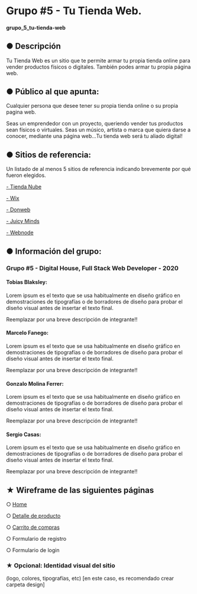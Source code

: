 # Grupo #5 - Tu Tienda Web.
#### grupo_5_tu-tienda-web



## ● Descripción

Tu Tienda Web es un sitio que te permite armar tu propia tienda online para vender productos físicos o digitales. También podes armar tu propia página web.


## ● Público al que apunta: 
Cualquier persona que desee tener su propia tienda online o su propia pagina  web.

Seas un emprendedor con un proyecto, queriendo vender tus productos sean físicos o virtuales. Seas un músico, artista o marca que quiera darse a conocer, mediante una página web...Tu tienda web será tu aliado digital!


## ● Sitios de referencia:
Un listado de al menos 5 sitios de referencia indicando brevemente por qué fueron elegidos.

[- Tienda Nube](https://www.tiendanube.com)

[- Wix](https://es.wix.com)

[- Donweb](https://donweb.com/es-ar/)

[- Juicy Minds](https://juicyminds.com.ar/)

[- Webnode](https://www.webnode.es/#top)

## ● Información del grupo:
### Grupo #5 - Digital House, Full Stack Web Developer - 2020

#### Tobias Blaksley:
Lorem ipsum es el texto que se usa habitualmente en diseño gráfico en demostraciones de tipografías o de borradores de diseño para probar el diseño visual antes de insertar el texto final. 

Reemplazar por una breve descripción de integrante!!

#### Marcelo Fanego:
Lorem ipsum es el texto que se usa habitualmente en diseño gráfico en demostraciones de tipografías o de borradores de diseño para probar el diseño visual antes de insertar el texto final. 

Reemplazar por una breve descripción de integrante!!

#### Gonzalo Molina Ferrer:
Lorem ipsum es el texto que se usa habitualmente en diseño gráfico en demostraciones de tipografías o de borradores de diseño para probar el diseño visual antes de insertar el texto final. 

Reemplazar por una breve descripción de integrante!!

#### Sergio Casas:
Lorem ipsum es el texto que se usa habitualmente en diseño gráfico en demostraciones de tipografías o de borradores de diseño para probar el diseño visual antes de insertar el texto final. 

Reemplazar por una breve descripción de integrante!!


## ★ Wireframe de las siguientes páginas

○ [Home](https://wireframe.cc/eTJ5Tl)

○ [Detalle de producto](https://wireframe.cc/dQMXjd)

○ [Carrito de compras](https://wireframe.cc/FjKUBs)

○ Formulario de registro

○ Formulario de login

### ★ Opcional: Identidad visual del sitio
(logo, colores, tipografías, etc) [en este caso, es recomendado crear carpeta design]
